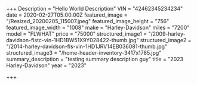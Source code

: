 +++
Description = "Hello World Description"
VIN = "42462345234234"
date = 2020-02-27T05:00:00Z
featured_image = "/Resized_20200205_115007.jpeg"
featured_image_height = "756"
featured_image_width = "1008"
make = "Harley-Davidson"
miles = "7200"
model = "FLWHAT"
price = "75000"
structured_image1 = "/2009-harley-davidson-flstc-vin-1HD1BW51X9Y028422-thumb.jpg"
structured_image2 = "/2014-harley-davidson-fls-vin-1HD1JRV14EB036081-thumb.jpg"
structured_image3 = "/home-header-inventory-3417x1785.jpg"
summary_description = "testing summary description guy"
title = "2023 Harley-Davidson"
year = "2023"

+++
